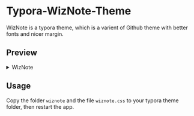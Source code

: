 # Typora-WizNote-Theme

WizNote is a typora theme, which is a varient of Github theme with better fonts and nicer margin.

## Preview

<details>
<summary>WizNote</summary>

![wiznote_demo_1](assets/demo_1.png)
![wiznote_demo_2](assets/demo_2.png)
![wiznote_demo_3](assets/demo_3.png)

</details>

## Usage

Copy the folder `wiznote` and the file `wiznote.css` to your typora theme folder, then restart the app.